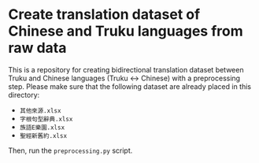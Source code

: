 # Create translation dataset of Chinese and Truku languages from raw data
This is a repository for creating bidirectional translation dataset between Truku and Chinese languages (Truku ↔ Chinese) with a preprocessing step.
Please make sure that the following dataset are already placed in this directory:
* `其他來源.xlsx`
* `字根句型辭典.xlsx`
* `族語E樂園.xlsx`
* `聖經新舊約.xlsx`

Then, run the `preprocessing.py` script.

